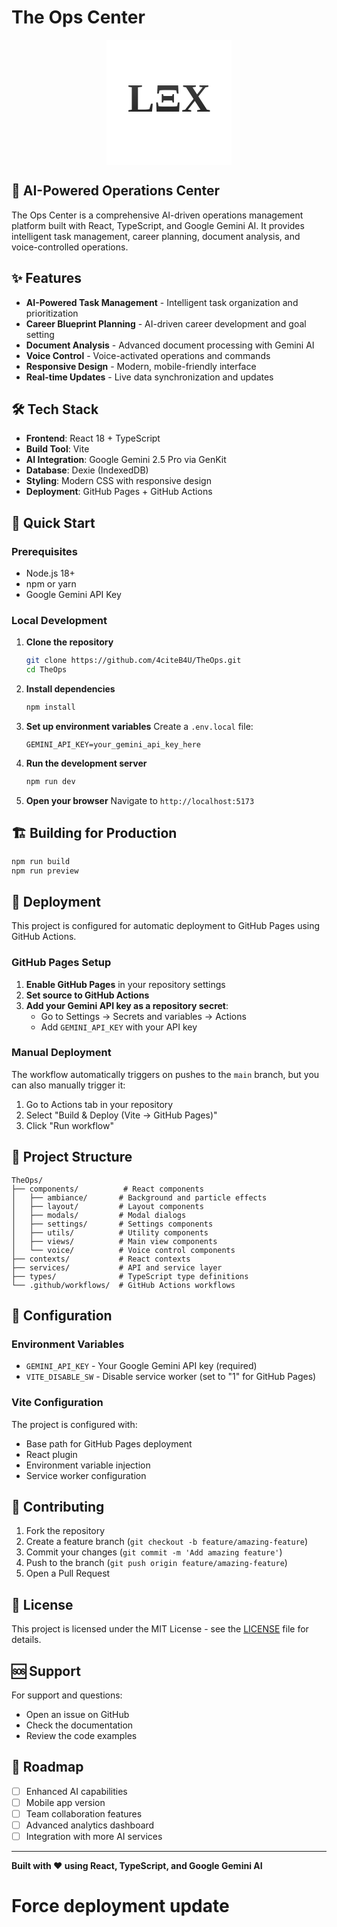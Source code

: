 # The Ops Center

<div align="center">
  <svg width="200" height="200" xmlns="http://www.w3.org/2000/svg">
    <defs>
      <linearGradient id="grad" x1="0%" y1="0%" x2="0%" y2="100%">
        <stop offset="0%" stop-color="#444" />
        <stop offset="100%" stop-color="#222" />
      </linearGradient>
    </defs>
    <rect width="100%" height="100%" fill="white"/>
    <text x="50%" y="50%" text-anchor="middle" dominant-baseline="middle"
          font-family="serif" font-size="64" font-weight="bold" fill="url(#grad)">
      LΞX
    </text>
  </svg>
</div>

## 🚀 AI-Powered Operations Center

The Ops Center is a comprehensive AI-driven operations management platform built with React, TypeScript, and Google Gemini AI. It provides intelligent task management, career planning, document analysis, and voice-controlled operations.

## ✨ Features

- **AI-Powered Task Management** - Intelligent task organization and prioritization
- **Career Blueprint Planning** - AI-driven career development and goal setting
- **Document Analysis** - Advanced document processing with Gemini AI
- **Voice Control** - Voice-activated operations and commands
- **Responsive Design** - Modern, mobile-friendly interface
- **Real-time Updates** - Live data synchronization and updates

## 🛠️ Tech Stack

- **Frontend**: React 18 + TypeScript
- **Build Tool**: Vite
- **AI Integration**: Google Gemini 2.5 Pro via GenKit
- **Database**: Dexie (IndexedDB)
- **Styling**: Modern CSS with responsive design
- **Deployment**: GitHub Pages + GitHub Actions

## 🚀 Quick Start

### Prerequisites
- Node.js 18+ 
- npm or yarn
- Google Gemini API Key

### Local Development

1. **Clone the repository**
   ```bash
   git clone https://github.com/4citeB4U/TheOps.git
   cd TheOps
   ```

2. **Install dependencies**
   ```bash
   npm install
   ```

3. **Set up environment variables**
   Create a `.env.local` file:
   ```env
   GEMINI_API_KEY=your_gemini_api_key_here
   ```

4. **Run the development server**
   ```bash
   npm run dev
   ```

5. **Open your browser**
   Navigate to `http://localhost:5173`

## 🏗️ Building for Production

```bash
npm run build
npm run preview
```

## 🚀 Deployment

This project is configured for automatic deployment to GitHub Pages using GitHub Actions.

### GitHub Pages Setup

1. **Enable GitHub Pages** in your repository settings
2. **Set source to GitHub Actions**
3. **Add your Gemini API key as a repository secret**:
   - Go to Settings → Secrets and variables → Actions
   - Add `GEMINI_API_KEY` with your API key

### Manual Deployment

The workflow automatically triggers on pushes to the `main` branch, but you can also manually trigger it:

1. Go to Actions tab in your repository
2. Select "Build & Deploy (Vite → GitHub Pages)"
3. Click "Run workflow"

## 📁 Project Structure

```
TheOps/
├── components/          # React components
│   ├── ambiance/       # Background and particle effects
│   ├── layout/         # Layout components
│   ├── modals/         # Modal dialogs
│   ├── settings/       # Settings components
│   ├── utils/          # Utility components
│   ├── views/          # Main view components
│   └── voice/          # Voice control components
├── contexts/           # React contexts
├── services/           # API and service layer
├── types/              # TypeScript type definitions
└── .github/workflows/  # GitHub Actions workflows
```

## 🔧 Configuration

### Environment Variables

- `GEMINI_API_KEY` - Your Google Gemini API key (required)
- `VITE_DISABLE_SW` - Disable service worker (set to "1" for GitHub Pages)

### Vite Configuration

The project is configured with:
- Base path for GitHub Pages deployment
- React plugin
- Environment variable injection
- Service worker configuration

## 🤝 Contributing

1. Fork the repository
2. Create a feature branch (`git checkout -b feature/amazing-feature`)
3. Commit your changes (`git commit -m 'Add amazing feature'`)
4. Push to the branch (`git push origin feature/amazing-feature`)
5. Open a Pull Request

## 📄 License

This project is licensed under the MIT License - see the [LICENSE](LICENSE) file for details.

## 🆘 Support

For support and questions:
- Open an issue on GitHub
- Check the documentation
- Review the code examples

## 🔮 Roadmap

- [ ] Enhanced AI capabilities
- [ ] Mobile app version
- [ ] Team collaboration features
- [ ] Advanced analytics dashboard
- [ ] Integration with more AI services

---

**Built with ❤️ using React, TypeScript, and Google Gemini AI**
# Force deployment update
